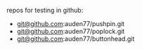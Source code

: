 repos for testing in github:

- git@github.com:auden77/pushpin.git
- git@github.com:auden77/poplock.git
- git@github.com:auden77/buttonhead.git